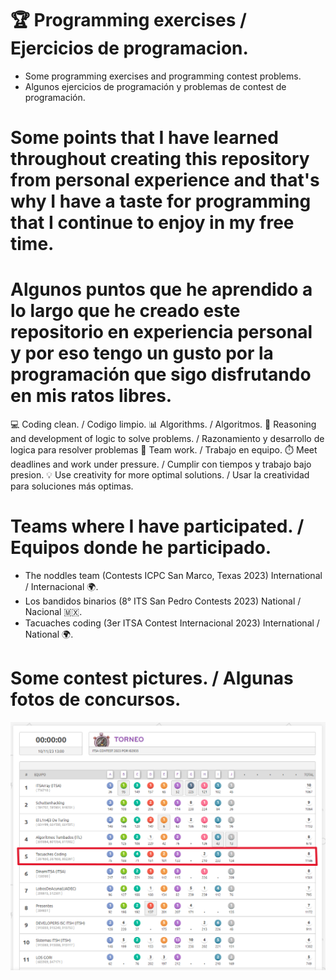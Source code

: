 # 🏆 Programming exercises / Ejercicios de programacion.

- Some programming exercises and programming contest problems.
- Algunos ejercicios de programación y problemas de contest de programación.

# Some points that I have learned throughout creating this repository from personal experience and that's why I have a taste for programming that I continue to enjoy in my free time.
# Algunos puntos que he aprendido a lo largo que he creado este repositorio en experiencia personal y por eso tengo un gusto por la programación que sigo disfrutando en mis ratos libres.

💻 Coding clean. / Codigo limpio.
📊 Algorithms. / Algoritmos.
🧠 Reasoning and development of logic to solve problems. / Razonamiento y desarrollo de logica para resolver problemas
👥 Team work. / Trabajo en equipo.
⏱️ Meet deadlines and work under pressure. / Cumplir con tiempos y trabajo bajo presion.
💡 Use creativity for more optimal solutions. / Usar la creatividad para soluciones más optimas.

# Teams where I have participated. / Equipos donde he participado.

- The noddles team (Contests ICPC San Marco, Texas 2023) International / Internacional 🌍.
- Los bandidos binarios (8° ITS San Pedro Contests 2023) National / Nacional 🇲🇽.
- Tacuaches coding (3er ITSA Contest Internacional 2023) International / National 🌍.

# Some contest pictures. /  Algunas fotos de concursos.
![Ranking](./ITSA%20Contest%20Internacional%202023/posiciones_contest_2023.PNG)
